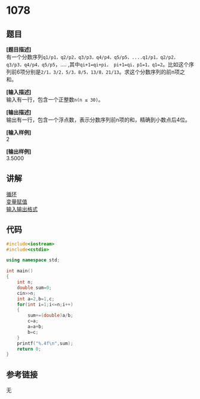 # 1078
## 题目  
**[题目描述]**  
有一个分数序列`q1/p1，q2/p2，q3/p3，q4/p4，q5/p5，....q1/p1，q2/p2，q3/p3，q4/p4，q5/p5`，.... ,其中`qi+1=qi+pi， pi+1=qi，p1=1，q1=2`。比如这个序列前6项分别是`2/1，3/2，5/3，8/5，13/8，21/13`。求这个分数序列的前n项之和。  

**[输入描述]**   
输入有一行，包含一个正整数`n(n ≤ 30)`。  

**[输出描述]**  
输出有一行，包含一个浮点数，表示分数序列前n项的和，精确到小数点后4位。  

**[输入样例]**  
2  

**[输出样例]**  
3.5000  

## 讲解    
[循环](a)  
[变量赋值](a)  
[输入输出格式](a)  

## 代码   

```cpp
#include<iostream>  
#include<cstdio>  

using namespace std;  

int main()  
{  
	int n;  
	double sum=0;  
	cin>>n;  
	int a=2,b=1,c;  
	for(int i=1;i<=n;i++)  
	{  
		sum+=(double)a/b;  
		c=a;  
		a=a+b;  
		b=c;  
	}  
	printf("%.4f\n",sum);  
	return 0;  
}  
```

## 参考链接  
无  

